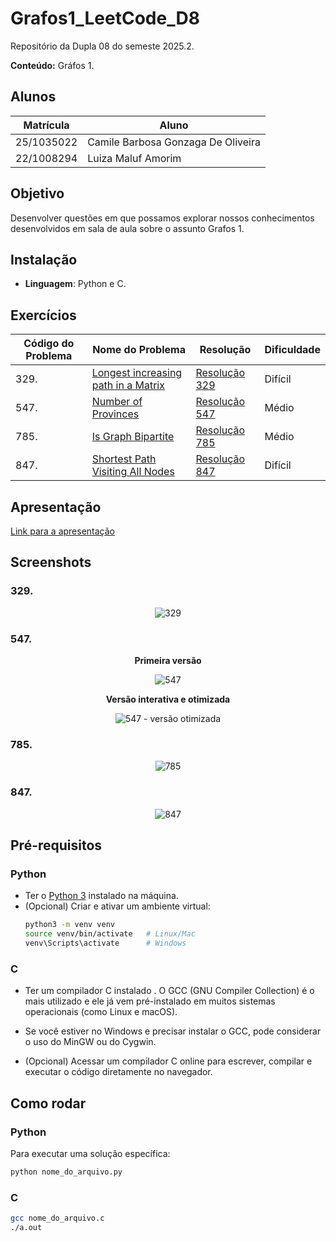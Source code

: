 # Grafos1_LeetCode_D8

Repositório da Dupla 08 do semeste 2025.2.

**Conteúdo:** Gráfos 1.

## Alunos

| Matrícula | Aluno |
|-----------|-------|
| 25/1035022 | Camile Barbosa Gonzaga De Oliveira |
| 22/1008294 | Luiza Maluf Amorim |

## Objetivo

Desenvolver questões em que possamos explorar nossos conhecimentos desenvolvidos em sala de aula sobre o assunto Grafos 1.

## Instalação

- **Linguagem**: Python e C.

## Exercícios

|Código do Problema| Nome do Problema | Resolução | Dificuldade |
|------------------|------------------|-----------|-------------|
| 329. | [Longest increasing path in a Matrix](https://leetcode.com/problems/longest-increasing-path-in-a-matrix)| [Resolução 329](329_longest_increasing_path.c) | Difícil |
| 547. | [Number of Provinces](https://leetcode.com/problems/number-of-provinces/?envType=problem-list-v2&envId=graph) | [Resolução 547](547_NumberOfProvinces.py)| Médio |
| 785. | [Is Graph Bipartite](https://leetcode.com/problems/is-graph-bipartite)| [Resolução 785](785_IsGraphBipartite.c) | Médio |
| 847. | [Shortest Path Visiting All Nodes](https://leetcode.com/problems/shortest-path-visiting-all-nodes)| [Resolução 847](847_ShortestPathVisitingAllNodes.py) | Difícil |

## Apresentação

[Link para a apresentação](https://www.youtube.com/watch?v=elH0050AoHQ)

## Screenshots

### 329.

<center>

![329](./assets/accepted_329.png)

</center>

### 547.
<center>

**Primeira versão** 

![547](./assets/accepted_547.png)


**Versão interativa e otimizada**

![547 - versão otimizada](./assets/accepted_547_otimizada.png)

</center>

### 785.

<center>

![785](./assets/accepted_785.png)

</center>

### 847.

<center>

![847](./assets/accepted_847.png)

</center>


## Pré-requisitos

### Python
- Ter o [Python 3](https://www.python.org/downloads/) instalado na máquina.  
- (Opcional) Criar e ativar um ambiente virtual:
  ```bash
  python3 -m venv venv
  source venv/bin/activate   # Linux/Mac
  venv\Scripts\activate      # Windows
  ```

### C
- Ter um compilador C instalado . O GCC (GNU Compiler Collection) é o mais utilizado e ele já vem pré-instalado em muitos sistemas operacionais (como Linux e macOS).
- Se você estiver no Windows e precisar instalar o GCC, pode considerar o uso do MinGW ou do Cygwin.

- (Opcional) Acessar um compilador C online para escrever, compilar e executar o código diretamente no navegador.

## Como rodar

### Python 

Para executar uma solução específica:

 ```bash
 python nome_do_arquivo.py
 ```

### C

 ```bash
gcc nome_do_arquivo.c
./a.out 
 ```
